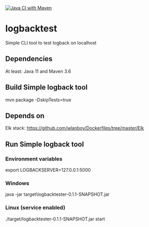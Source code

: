 [![Java CI with Maven](https://github.com/wlanboy/logbacktest/actions/workflows/maven.yml/badge.svg)](https://github.com/wlanboy/logbacktest/actions/workflows/maven.yml)

# logbacktest
Simple CLI tool to test logback on localhost

## Dependencies
At least: Java 11 and Maven 3.6

## Build Simple logback tool
mvn package -DskipTests=true

## Depends on
Elk stack: https://github.com/wlanboy/Dockerfiles/tree/master/Elk

## Run Simple logback tool
### Environment variables
export LOGBACKSERVER=127.0.0.1:5000

### Windows
java -jar target\logbacktester-0.1.1-SNAPSHOT.jar

### Linux (service enabled)
./target/logbacktester-0.1.1-SNAPSHOT.jar start
